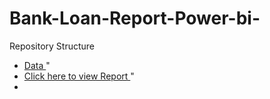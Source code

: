 # Bank-Loan-Report-Power-bi-
Repository Structure
- <a href= "[https://app.powerbi.com/groups/me/reports/beec656b-0907-41a7-913e-e65f2a2e72fe/ae950f3706f2829b0861?experience=power-bi](https://github.com/surajkambli/Bank-Loan-Report-Power-bi-/blob/main/financial_loan.csv)" > Data </a>" <br />
- <a href= "https://app.powerbi.com/groups/me/reports/beec656b-0907-41a7-913e-e65f2a2e72fe/ae950f3706f2829b0861?experience=power-bi" > Click here to view Report </a>" <br />
- <a href= "[https://app.powerbi.com/groups/me/reports/beec656b-0907-41a7-913e-e65f2a2e72fe/ae950f3706f2829b0861?experience=power-bi](https://github.com/surajkambli/Bank-Loan-Report-Power-bi-/blob/main/bank%20Loan%20repor%20image.png)" >

